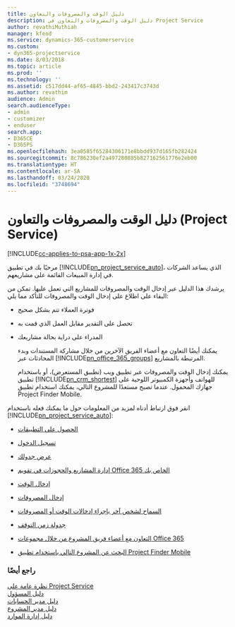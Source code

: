 ```yaml
---
title: دليل الوقت والمصروفات والتعاون
description: دليل الوقت والمصروفات والتعاون في Project Service
author: revathiMuthiah
manager: kfend
ms.service: dynamics-365-customerservice
ms.custom:
- dyn365-projectservice
ms.date: 8/03/2018
ms.topic: article
ms.prod: ''
ms.technology: ''
ms.assetid: c517dd44-af65-4845-bbd2-243417c3743d
ms.author: revathim
audience: Admin
search.audienceType:
- admin
- customizer
- enduser
search.app:
- D365CE
- D365PS
ms.openlocfilehash: 3ea0585f65284306171e8bbdd937d165fb282424
ms.sourcegitcommit: 8c786230ef2a497280885b827162561776e2eb00
ms.translationtype: HT
ms.contentlocale: ar-SA
ms.lasthandoff: 03/24/2020
ms.locfileid: "3748694"
---
```

# <a name="time-expense-and-collaboration-guide-project-service"></a>دليل الوقت والمصروفات والتعاون (Project Service)

[!INCLUDE[cc-applies-to-psa-app-1x-2x](../includes/cc-applies-to-psa-app-1x-2x.md)]

مرحبًا بك في تطبيق [!INCLUDE[pn_project_service_auto](../includes/pn-project-service-auto.md)]، الذي يساعد الشركات في إدارة المبيعات القائمة على مشاريعهم. 
  
 يرشدك هذا الدليل عبر إدخال الوقت والمصروفات للمشاريع التي تعمل عليها. تمكن من البقاء على اطلاع على إدخال الوقت والمصروفات للتأكد مما يلي:  
  
- فوترة العملاء تتم بشكل صحيح  
  
- تحصل على التقدير مقابل العمل الذي قمت به  
  
- المدراء على دراية بحالة مشاريعك  
  
  يمكنك أيضًا التعاون مع أعضاء الفريق الآخرين من خلال مشاركة المستندات وبدء المحادثات عبر [!INCLUDE[pn_office_365_groups](../includes/pn-office-365-groups.md)] المرتبطة بالمشاريع.  
  
  يمكنك إدخال الوقت والمصروفات عبر تطبيق ويب (تطبيق المستعرض)، أو باستخدام تطبيق [!INCLUDE[pn_crm_shortest](../includes/pn-crm-shortest.md)] للهواتف وأجهزة الكمبيوتر اللوحية على جهازك المحمول. عندما تصبح مستعدًا للمشروع التالي، يمكنك استخدام تطبيق Project Finder Mobile.  
  
انقر فوق ارتباط أدناه لمزيد من المعلومات حول ما يمكنك فعله باستخدام [!INCLUDE[pn_project_service_auto](../includes/pn-project-service-auto.md)]:  
  
-   [الحصول على التطبيقات](../project-service/get-apps.md)  
  
-   [تسجيل الدخول](../project-service/sign-in.md)  
  
-   [عرض جدولك](../project-service/view-schedule.md)  
  
-   [إدارة المشاريع والحجوزات في تقويم Office 365 الخاص بك](../project-service/manage-project-bookings-office-365-calendar.md)  
  
-   [إدخال الوقت](../project-service/enter-time.md)  
  
-   [إدخال المصروفات](../project-service/enter-expenses.md)  
  
-   [السماح لشخص آخر بإجراء إدخالات الوقت أو المصروفات](../project-service/allow-someone-else-enter-time-entry-expense.md)  
  
-   [جدولة زمن التوقف ](../project-service/schedule-time-off.md)  
  
-   [التعاون مع أعضاء فريق المشروع من خلال مجموعات Office 365 ](../project-service/collaborate-project-team-members-office-365-groups.md)  
  
-   [البحث عن المشروع التالي باستخدام تطبيق Project Finder Mobile](../project-service/find-next-project-finder-mobile-app.md)  
  
### <a name="see-also"></a>راجع أيضًا  
 [نظرة عامة على Project Service](../project-service/overview.md)   
 [دليل المسؤول](../project-service/admin-guide.md)   
 [دليل مدير الحسابات](../project-service/account-manager-guide.md)   
 [دليل مدير المشروع](../project-service/project-manager-guide.md)   
 [دليل إدارة الموارد](../project-service/resource-manager-guide.md)   
